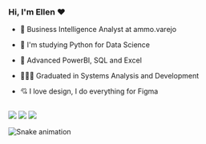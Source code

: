 ### Hi, I'm Ellen ❤

- 🔭 Business Intelligence Analyst at ammo.varejo
- 🌱 I'm studying Python for Data Science
- 🏦 Advanced PowerBI, SQL and Excel
- 👩🏾‍💻 Graduated in Systems Analysis and Development
- 💘 I love design, I do everything for Figma


  
  ##
  
<div> 
  <a href="https://instagram.com/_ellenmares" target="_blank"><img src="https://img.shields.io/badge/-Instagram-%23E4405F?style=for-the-badge&logo=instagram&logoColor=white" target="_blank"></a>
  <a href = "mailto:ellen.camila@outlook.com"><img src="https://img.shields.io/badge/Microsoft_Outlook-0078D4?style=for-the-badge&logo=microsoft-outlook&logoColor=white" target="_blank"></a>
  <a href="https://www.linkedin.com/in/ellencamila/" target="_blank"><img src="https://img.shields.io/badge/-LinkedIn-%230077B5?style=for-the-badge&logo=linkedin&logoColor=white" target="_blank"></a> 
 
  ![Snake animation](https://github.com/digaellen/digaellen/blob/output/github-contribution-grid-snake.svg)
 
</div>
